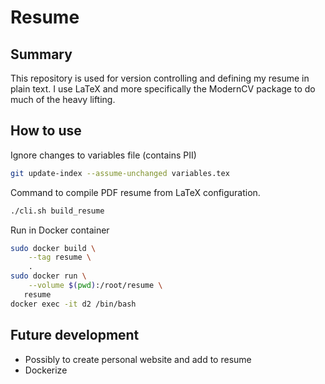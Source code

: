 
# Resume 

## Summary
This repository is used for version controlling and defining my resume in plain text. 
I use LaTeX and more specifically the ModernCV package to do much of the heavy lifting.

## How to use

Ignore changes to variables file (contains PII)
```bash
git update-index --assume-unchanged variables.tex
```

Command to compile PDF resume from LaTeX configuration.
```bash
./cli.sh build_resume
```

Run in Docker container
```bash
sudo docker build \
    --tag resume \
    .
sudo docker run \
    --volume $(pwd):/root/resume \
   resume  
docker exec -it d2 /bin/bash
```

## Future development
- Possibly to create personal website and add to resume
- Dockerize

